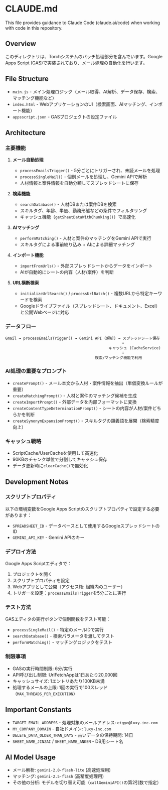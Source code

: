 # CLAUDE.md

This file provides guidance to Claude Code (claude.ai/code) when working with code in this repository.

## Overview

このディレクトリは、Torchシステムのバッチ処理部分を含んでいます。Google Apps Script (GAS)で実装されており、メール処理の自動化を行います。

## File Structure

- `main.js` - メイン処理ロジック（メール取得、AI解析、データ保存、検索、マッチング機能など）
- `index.html` - WebアプリケーションのUI（検索画面、AIマッチング、インポート機能）
- `appsscript.json` - GASプロジェクトの設定ファイル

## Architecture

### 主要機能

1. **メール自動処理**
   - `processEmailsTrigger()` - 5分ごとにトリガーされ、未読メールを処理
   - `processSingleMail()` - 個別メールを処理し、Gemini APIで解析
   - 人材情報と案件情報を自動分類してスプレッドシートに保存

2. **検索機能**
   - `searchDatabase()` - 人材DBまたは案件DBを検索
   - スキルタグ、年齢、単価、勤務形態などの条件でフィルタリング
   - キャッシュ機能（`getSheetDataWithChunking()`）で高速化

3. **AIマッチング**
   - `performMatching()` - 人材と案件のマッチングをGemini APIで実行
   - スキルタグによる事前絞り込み + AIによる詳細マッチング

4. **インポート機能**
   - `importFromUrls()` - 外部スプレッドシートからデータをインポート
   - AIが自動的にシートの内容（人材/案件）を判断

5. **URL横断検索**
   - `initializeUrlSearch()` / `processUrlBatch()` - 複数URLから特定キーワードを検索
   - Googleドライブファイル（スプレッドシート、ドキュメント、Excel）と公開Webページに対応

### データフロー

```
Gmail → processEmailsTrigger() → Gemini API (解析) → スプレッドシート保存
                                                    ↓
                                              キャッシュ (CacheService)
                                                    ↓
                                        検索/マッチング機能で利用
```

### AI処理の重要なプロンプト

- `createPrompt()` - メール本文から人材・案件情報を抽出（単価変換ルールが重要）
- `createMatchingPrompt()` - 人材と案件のマッチング候補を生成
- `createImportPrompt()` - 外部データを内部フォーマットに変換
- `createContentTypeDeterminationPrompt()` - シートの内容が人材/案件どちらかを判断
- `createSynonymExpansionPrompt()` - スキルタグの類義語を展開（検索精度向上）

### キャッシュ戦略

- ScriptCache/UserCacheを使用して高速化
- 90KBのチャンク単位で分割してキャッシュ保存
- データ更新時に`clearCache()`で無効化

## Development Notes

### スクリプトプロパティ

以下の環境変数をGoogle Apps Scriptのスクリプトプロパティで設定する必要があります：
- `SPREADSHEET_ID` - データベースとして使用するGoogleスプレッドシートのID
- `GEMINI_API_KEY` - Gemini APIのキー

### デプロイ方法

Google Apps Scriptエディタで：
1. プロジェクトを開く
2. スクリプトプロパティを設定
3. Webアプリとして公開（アクセス権: 組織内のユーザー）
4. トリガーを設定：`processEmailsTrigger`を5分ごとに実行

### テスト方法

GASエディタの実行ボタンで個別関数をテスト可能：
- `processSingleMail()` - 特定のメールIDで実行
- `searchDatabase()` - 検索パラメータを渡してテスト
- `performMatching()` - マッチングロジックをテスト

### 制限事項

- GASの実行時間制限: 6分/実行
- API呼び出し制限: UrlFetchAppは1日あたり20,000回
- キャッシュサイズ: 1エントリあたり100KB未満
- 処理するメールの上限: 1回の実行で100スレッド（`MAX_THREADS_PER_EXECUTION`）

## Important Constants

- `TARGET_EMAIL_ADDRESS` - 処理対象のメールアドレス: `eigyo@luxy-inc.com`
- `MY_COMPANY_DOMAIN` - 自社ドメイン: `luxy-inc.com`
- `DELETE_DATA_OLDER_THAN_DAYS` - 古いデータの保持期間: 14日
- `SHEET_NAME_JINZAI` / `SHEET_NAME_ANKEN` - DB用シート名

## AI Model Usage

- メール解析: `gemini-2.0-flash-lite` (高速処理用)
- マッチング: `gemini-2.5-flash` (高精度処理用)
- その他の分析: モデルを切り替え可能（`callGeminiAPI()`の第2引数で指定）
